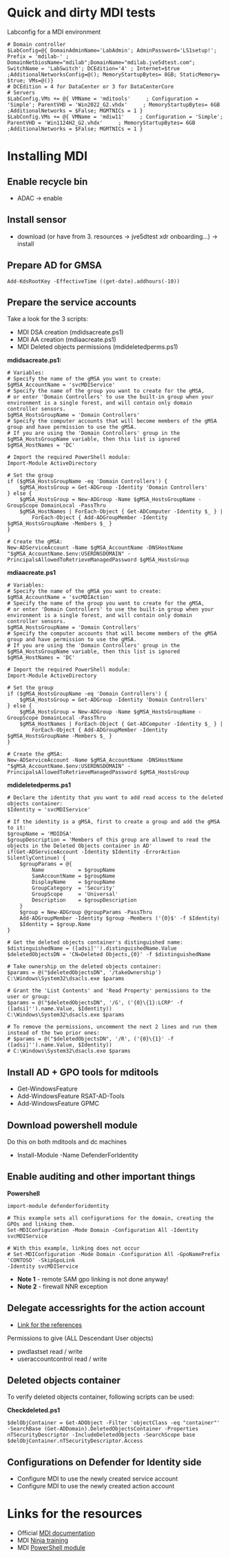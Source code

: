 # Quick and dirty MDI tests

Labconfig for a MDI environment

```
# Domain controller
$LabConfig=@{ DomainAdminName='LabAdmin'; AdminPassword='LS1setup!'; Prefix = 'mdilab-' ; DomainNetbiosName="mdilab";DomainName="mdilab.jve5dtest.com"; SwitchName = 'LabSwitch'; DCEdition='4' ; Internet=$true ;AdditionalNetworksConfig=@(); MemoryStartupBytes= 8GB; StaticMemory= $true; VMs=@()}
# DCEdition = 4 for DataCenter or 3 for DataCenterCore
# Servers
$LabConfig.VMs += @{ VMName = 'mditools'     ; Configuration = 'Simple'; ParentVHD = 'Win2022_G2.vhdx'     ; MemoryStartupBytes= 6GB ;AdditionalNetworks = $False; MGMTNICs = 1 }
$LabConfig.VMs += @{ VMName = 'mdiw11'     ; Configuration = 'Simple'; ParentVHD = 'Win1124H2_G2.vhdx'     ; MemoryStartupBytes= 6GB ;AdditionalNetworks = $False; MGMTNICs = 1 }
```

# Installing MDI

## Enable recycle bin

- ADAC -> enable

## Install sensor

- download (or have from 3. resources -> jve5dtest xdr onboarding...) -> install

## Prepare AD for GMSA

```
Add-KdsRootKey -EffectiveTime ((get-date).addhours(-10))
```

## Prepare the service accounts

Take a look for the 3 scripts:

- MDI DSA creation (mdidsacreate.ps1)
- MDI AA creation (mdiaacreate.ps1)
- MDI Deleted objects permissions (mdideletedperms.ps1)

**mdidsacreate.ps1:**
```
# Variables:
# Specify the name of the gMSA you want to create:
$gMSA_AccountName = 'svcMDIService'
# Specify the name of the group you want to create for the gMSA,
# or enter 'Domain Controllers' to use the built-in group when your environment is a single forest, and will contain only domain controller sensors.
$gMSA_HostsGroupName = 'Domain Controllers'
# Specify the computer accounts that will become members of the gMSA group and have permission to use the gMSA.
# If you are using the 'Domain Controllers' group in the $gMSA_HostsGroupName variable, then this list is ignored
$gMSA_HostNames = 'DC'

# Import the required PowerShell module:
Import-Module ActiveDirectory

# Set the group
if ($gMSA_HostsGroupName -eq 'Domain Controllers') {
    $gMSA_HostsGroup = Get-ADGroup -Identity 'Domain Controllers'
} else {
    $gMSA_HostsGroup = New-ADGroup -Name $gMSA_HostsGroupName -GroupScope DomainLocal -PassThru
    $gMSA_HostNames | ForEach-Object { Get-ADComputer -Identity $_ } |
        ForEach-Object { Add-ADGroupMember -Identity $gMSA_HostsGroupName -Members $_ }
}

# Create the gMSA:
New-ADServiceAccount -Name $gMSA_AccountName -DNSHostName "$gMSA_AccountName.$env:USERDNSDOMAIN" -PrincipalsAllowedToRetrieveManagedPassword $gMSA_HostsGroup
```

**mdiaacreate.ps1**

```
# Variables:
# Specify the name of the gMSA you want to create:
$gMSA_AccountName = 'svcMDIAction'
# Specify the name of the group you want to create for the gMSA,
# or enter 'Domain Controllers' to use the built-in group when your environment is a single forest, and will contain only domain controller sensors.
$gMSA_HostsGroupName = 'Domain Controllers'
# Specify the computer accounts that will become members of the gMSA group and have permission to use the gMSA.
# If you are using the 'Domain Controllers' group in the $gMSA_HostsGroupName variable, then this list is ignored
$gMSA_HostNames = 'DC'

# Import the required PowerShell module:
Import-Module ActiveDirectory

# Set the group
if ($gMSA_HostsGroupName -eq 'Domain Controllers') {
    $gMSA_HostsGroup = Get-ADGroup -Identity 'Domain Controllers'
} else {
    $gMSA_HostsGroup = New-ADGroup -Name $gMSA_HostsGroupName -GroupScope DomainLocal -PassThru
    $gMSA_HostNames | ForEach-Object { Get-ADComputer -Identity $_ } |
        ForEach-Object { Add-ADGroupMember -Identity $gMSA_HostsGroupName -Members $_ }
}

# Create the gMSA:
New-ADServiceAccount -Name $gMSA_AccountName -DNSHostName "$gMSA_AccountName.$env:USERDNSDOMAIN" -PrincipalsAllowedToRetrieveManagedPassword $gMSA_HostsGroup
```

**mdideletedperms.ps1**

```
# Declare the identity that you want to add read access to the deleted objects container:
$Identity = 'svcMDIService'

# If the identity is a gMSA, first to create a group and add the gMSA to it:
$groupName = 'MDIDSA'
$groupDescription = 'Members of this group are allowed to read the objects in the Deleted Objects container in AD'
if(Get-ADServiceAccount -Identity $Identity -ErrorAction SilentlyContinue) {
    $groupParams = @{
        Name           = $groupName
        SamAccountName = $groupName
        DisplayName    = $groupName
        GroupCategory  = 'Security'
        GroupScope     = 'Universal'
        Description    = $groupDescription
    }
    $group = New-ADGroup @groupParams -PassThru
    Add-ADGroupMember -Identity $group -Members ('{0}$' -f $Identity)
    $Identity = $group.Name
}

# Get the deleted objects container's distinguished name:
$distinguishedName = ([adsi]'').distinguishedName.Value
$deletedObjectsDN = 'CN=Deleted Objects,{0}' -f $distinguishedName

# Take ownership on the deleted objects container:
$params = @("$deletedObjectsDN", '/takeOwnership')
C:\Windows\System32\dsacls.exe $params

# Grant the 'List Contents' and 'Read Property' permissions to the user or group:
$params = @("$deletedObjectsDN", '/G', ('{0}\{1}:LCRP' -f ([adsi]'').name.Value, $Identity))
C:\Windows\System32\dsacls.exe $params
  
# To remove the permissions, uncomment the next 2 lines and run them instead of the two prior ones:
# $params = @("$deletedObjectsDN", '/R', ('{0}\{1}' -f ([adsi]'').name.Value, $Identity))
# C:\Windows\System32\dsacls.exe $params

```


## Install AD + GPO tools for mditools

- Get-WindowsFeature 
- Add-WindowsFeature RSAT-AD-Tools
- Add-WindowsFeature GPMC

## Download powershell module

Do this on both mditools and dc machines

- Install-Module -Name DefenderForIdentity

## Enable auditing and other important things

**Powershell**

```
import-module defenderforidentity

# This example sets all configurations for the domain, creating the GPOs and linking them.
Set-MDIConfiguration -Mode Domain -Configuration All -Identity svcMDIService

# With this example, linking does not occur
# Set-MDIConfiguration -Mode Domain -Configuration All -GpoNamePrefix 'CONTOSO' -SkipGpoLink
-Identity svcMDIService
```

- **Note 1** - remote SAM gpo linking is not done anyway!
- **Note 2** - firewall NNR exception 

## Delegate accessrights for the action account

- [Link for the references](https://learn.microsoft.com/en-us/defender-for-identity/deploy/manage-action-accounts)

Permissions to give (ALL Descendant User objects)
- pwdlastset read / write
- useraccountcontrol read / write

## Deleted objects container

To verify deleted objects container, following scripts can be used:

**Checkdeleted.ps1**
```
$delObjContainer = Get-ADObject -Filter 'objectClass -eq "container"' -SearchBase (Get-ADDomain).DeletedObjectsContainer -Properties nTSecurityDescriptor -IncludeDeletedObjects -SearchScope base
$delObjContainer.nTSecurityDescriptor.Access

```

## Configurations on Defender for Identity side

- Configure MDI to use the newly created service account
- Configure MDI to use the newly created action account

# Links for the resources

- Official [MDI documentation](https://learn.microsoft.com/en-us/defender-for-identity/)
- MDI [Ninja training](http://aka.ms/mdininja)
- MDI [PowerShell module](https://www.powershellgallery.com/packages/DefenderForIdentity)

